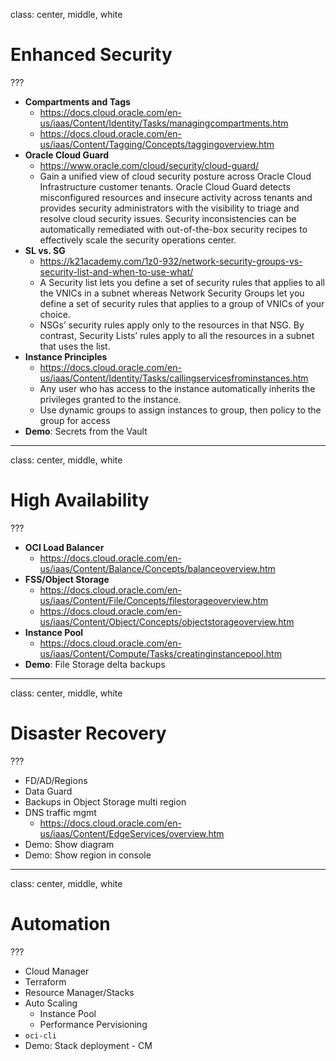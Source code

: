 class: center, middle, white
# Enhanced Security

???

* **Compartments and Tags**
    * https://docs.cloud.oracle.com/en-us/iaas/Content/Identity/Tasks/managingcompartments.htm
    * https://docs.cloud.oracle.com/en-us/iaas/Content/Tagging/Concepts/taggingoverview.htm
* **Oracle Cloud Guard**
    * https://www.oracle.com/cloud/security/cloud-guard/
    * Gain a unified view of cloud security posture across Oracle Cloud Infrastructure customer tenants. Oracle Cloud Guard detects misconfigured resources and insecure activity across tenants and provides security administrators with the visibility to triage and resolve cloud security issues. Security inconsistencies can be automatically remediated with out-of-the-box security recipes to effectively scale the security operations center.
* **SL vs. SG**
    * https://k21academy.com/1z0-932/network-security-groups-vs-security-list-and-when-to-use-what/
    * A Security list lets you define a set of security rules that applies to all the VNICs in a subnet whereas Network Security Groups let you define a set of security rules that applies to a group of VNICs of your choice.
    * NSGs’ security rules apply only to the resources in that NSG. By contrast, Security Lists’ rules apply to all the resources in a subnet that uses the list.
* **Instance Principles**
    * https://docs.cloud.oracle.com/en-us/iaas/Content/Identity/Tasks/callingservicesfrominstances.htm
    * Any user who has access to the instance automatically inherits the privileges granted to the instance.
    * Use dynamic groups to assign instances to group, then policy to the group for access
* **Demo**: Secrets from the Vault 

---
class: center, middle, white
# High Availability

???

* **OCI Load Balancer**
    * https://docs.cloud.oracle.com/en-us/iaas/Content/Balance/Concepts/balanceoverview.htm
* **FSS/Object Storage**
    * https://docs.cloud.oracle.com/en-us/iaas/Content/File/Concepts/filestorageoverview.htm
    * https://docs.cloud.oracle.com/en-us/iaas/Content/Object/Concepts/objectstorageoverview.htm
* **Instance Pool**
    * https://docs.cloud.oracle.com/en-us/iaas/Content/Compute/Tasks/creatinginstancepool.htm
* **Demo**: File Storage delta backups

---
class: center, middle, white
# Disaster Recovery

???

* FD/AD/Regions
* Data Guard
* Backups in Object Storage multi region
* DNS traffic mgmt
    * https://docs.cloud.oracle.com/en-us/iaas/Content/EdgeServices/overview.htm
* Demo: Show diagram
* Demo: Show region in console

---
class: center, middle, white
# Automation

???

* Cloud Manager
* Terraform
* Resource Manager/Stacks
* Auto Scaling
    * Instance Pool
    * Performance Pervisioning
* `oci-cli`
* Demo: Stack deployment - CM
